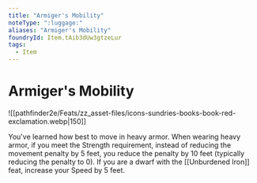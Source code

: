 ```yaml
---
title: "Armiger's Mobility"
noteType: ":luggage:"
aliases: "Armiger's Mobility"
foundryId: Item.tAib3dUw3gtzeLur
tags:
  - Item
---
```


# Armiger's Mobility
![[pathfinder2e/Feats/zz_asset-files/icons-sundries-books-book-red-exclamation.webp|150]]

You've learned how best to move in heavy armor. When wearing heavy armor, if you meet the Strength requirement, instead of reducing the movement penalty by 5 feet, you reduce the penalty by 10 feet (typically reducing the penalty to 0). If you are a dwarf with the [[Unburdened Iron]] feat, increase your Speed by 5 feet.
